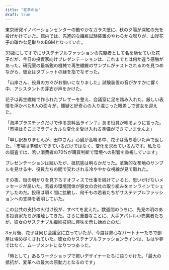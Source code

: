 ```yaml
---
title: "変革の糸"
draft: true
---
```


東京研究イノベーションセンターの艶やかなガラス壁に、秋の夕陽が深紅の光を投げかけていた。館内では、先進的な繊維試験装置のやわらかな唸りが、山岸花子の確かな足取りのBGMとなっていた。

33歳にしてすでにサステナブルファッションの先駆者として名を馳せていた花子だが、今日の投資家向けプレゼンテーションは、これまでとは何か違う感触があった。研究室の最新鋭の機械で再生繊維のサンプルがテストされるのを見つめながら、彼女はタブレットの縁を指でなぞった。

「山岸さん、役員の方々がお揃いになりました」試験装置の音がかすかに響く中、アシスタントの芽衣が声をかけた。

花子は再生繊維で作られたブレザーを整え、会議室に足を踏み入れた。厳しい表情を浮かべた8人の面々が、懐疑と好奇心の入り混じった眼差しで彼女を迎えた。

「海洋プラスチックだけで作る衣料品ライン？」ある役員が嘲るように言った。「市場はそこまでラディカルな変化を受け入れる準備ができていませんよ」

「申し訳ありませんが、田中さん」心臓が高鳴る中、花子は落ち着いた声で返した。「市場は準備ができているだけではなく、変化を求めているんです。私たちの調査では、若い消費者の70%が購買判断で環境への影響を重視しています」

プレゼンテーションは続いたが、抵抗感は明らかだった。革新的な布地のサンプルを見せる中、役員たちの間で交わされる冷ややかな視線が見て取れた。

その夜、街の明かりを見下ろすオフィスで仕事を続けていると、思いがけないメッセージが届いた。若者の環境団体が彼女の会社の取り組みをオンラインでシェアしたのだ。投稿は瞬く間に拡散し、何千もの若者たちがサステナブルファッションへの支持を表明していた。

この公共の支持の火付け役が、すべてを変えた。数週間のうちに、先見の明のある投資家たちが接触してきた。さらに重要なことに、大手アパレル小売業者たちが、彼女のサステナブル繊維技術に興味を示し始めたのだ。

3ヶ月後、花子は同じ会議室に立っていたが、今度は熱心なパートナーたちで部屋は埋め尽くされていた。彼女のサステナブルファッションラインは、もはや夢ではなく、ムーブメントになりつつあった。

「時として」あるワークショップで若いデザイナーたちに語りかけた。「最大の抵抗が、変革への最大の原動力となるのです」
